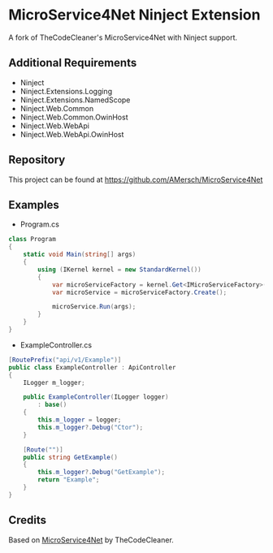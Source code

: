 MicroService4Net Ninject Extension
==================================
A fork of TheCodeCleaner's MicroService4Net with Ninject support. 

Additional Requirements
-----------------------
* Ninject
* Ninject.Extensions.Logging
* Ninject.Extensions.NamedScope
* Ninject.Web.Common
* Ninject.Web.Common.OwinHost
* Ninject.Web.WebApi
* Ninject.Web.WebApi.OwinHost

Repository
----------
This project can be found at https://github.com/AMersch/MicroService4Net

Examples
--------

* Program.cs
```C#
class Program
{
    static void Main(string[] args)
    {
        using (IKernel kernel = new StandardKernel())
        {
            var microServiceFactory = kernel.Get<IMicroServiceFactory>();
            var microService = microServiceFactory.Create();

            microService.Run(args);
        }
    }
}
```

* ExampleController.cs
```C#
[RoutePrefix("api/v1/Example")]
public class ExampleController : ApiController
{
    ILogger m_logger;

    public ExampleController(ILogger logger)
        : base()
    {
        this.m_logger = logger;
        this.m_logger?.Debug("Ctor");
    }

    [Route("")]
    public string GetExample()
    {
        this.m_logger?.Debug("GetExample");
        return "Example";
    }
}
```

Credits
-------
Based on [MicroService4Net](https://github.com/TheCodeCleaner/MicroService4Net) by TheCodeCleaner.
